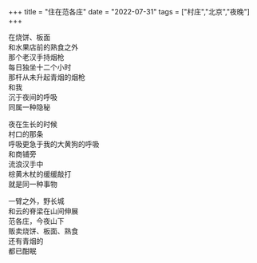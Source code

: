 +++
title = "住在范各庄"
date = "2022-07-31"
tags = ["村庄","北京","夜晚"]
+++

在烧饼、板面<br>
和水果店前的熟食之外<br>
那个老汉手持烟枪<br>
每日独坐十二个小时<br>
那杆从未升起青烟的烟枪<br>
和我<br>
沉于夜间的呼吸<br>
同属一种隐秘<br>

夜在生长的时候<br>
村口的那条<br>
呼吸更急于我的大黄狗的呼吸<br>
和商铺旁<br>
流浪汉手中<br>
棕黄木杖的缓缓敲打<br>
就是同一种事物<br>

一臂之外，野长城<br>
和云的脊梁在山间伸展<br>
范各庄，今夜山下<br>
贩卖烧饼、板面、熟食<br>
还有青烟的<br>
都已酣眠<br>

